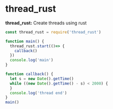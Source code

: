 # thread_rust

**thread_rust:** Create threads using rust

```javascript
const thread_rust = require('thread_rust')

function main() {
  thread_rust.start(()=> {
    callback()
  })
  console.log('main')
}

function callback() {
  let s = new Date().getTime()
  while ((new Date().getTime() - s) < 2000) {
  }
  console.log('thread end')
}
main()
```